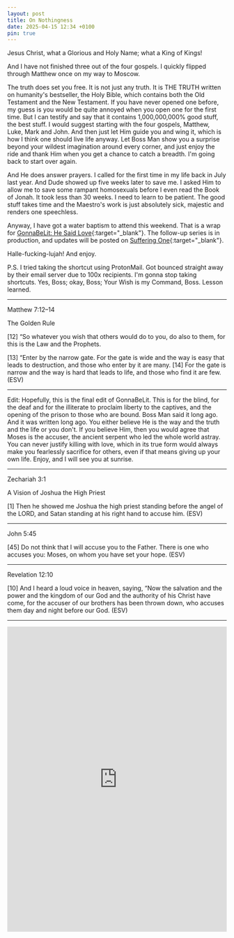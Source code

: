 ```yaml
---
layout: post
title: On Nothingness
date: 2025-04-15 12:34 +0100
pin: true
---
```


Jesus Christ, what a Glorious and Holy Name; what a King of Kings!

And I have not finished three out of the four gospels. I quickly flipped through Matthew once on my way to Moscow.

The truth does set you free. It is not just any truth. It is THE TRUTH written on humanity's bestseller, the Holy Bible, which contains both the Old Testament and the New Testament. If you have never opened one before, my guess is you would be quite annoyed when you open one for the first time. But I can testify and say that it contains 1,000,000,000% good stuff, the best stuff. I would suggest starting with the four gospels, Matthew, Luke, Mark and John. And then just let Him guide you and wing it, which is how I think one should live life anyway. Let Boss Man show you a surprise beyond your wildest imagination around every corner, and just enjoy the ride and thank Him when you get a chance to catch a breadth. I'm going back to start over again.

And He does answer prayers. I called for the first time in my life back in July last year. And Dude showed up five weeks later to save me. I asked Him to allow me to save some rampant homosexuals before I even read the Book of Jonah. It took less than 30 weeks. I need to learn to be patient. The good stuff takes time and the Maestro's work is just absolutely sick, majestic and renders one speechless.

Anyway, I have got a water baptism to attend this weekend. That is a wrap for [GonnaBeLit: He Said Love](https://gonnabelit.com/){:target="_blank"}. The follow-up series is in production, and updates will be posted on [Suffering One](https://suffering.one){:target="_blank"}.

Halle-fucking-lujah! And enjoy.

P.S. I tried taking the shortcut using ProtonMail. Got bounced straight away by their email server due to 100x recipients. I'm gonna stop taking shortcuts. Yes, Boss; okay, Boss; Your Wish is my Command, Boss. Lesson learned.

---

Matthew 7:12–14

The Golden Rule

[12] “So whatever you wish that others would do to you, do also to them, for this is the Law and the Prophets.

[13] “Enter by the narrow gate. For the gate is wide and the way is easy that leads to destruction, and those who enter by it are many. [14] For the gate is narrow and the way is hard that leads to life, and those who find it are few. (ESV)

---

Edit: Hopefully, this is the final edit of GonnaBeLit. This is for the blind, for the deaf and for the illiterate to proclaim liberty to the captives, and the opening of the prison to those who are bound. Boss Man said it long ago. And it was written long ago. You either believe He is the way and the truth and the life or you don't. If you believe Him, then you would agree that Moses is the accuser, the ancient serpent who led the whole world astray. You can never justify killing with love, which in its true form would always make you fearlessly sacrifice for others, even if that means giving up your own life. Enjoy, and I will see you at sunrise.

---

Zechariah 3:1

A Vision of Joshua the High Priest

[1] Then he showed me Joshua the high priest standing before the angel of the LORD, and Satan standing at his right hand to accuse him. (ESV)

---

John 5:45

[45] Do not think that I will accuse you to the Father. There is one who accuses you: Moses, on whom you have set your hope. (ESV)

---

Revelation 12:10

[10] And I heard a loud voice in heaven, saying, “Now the salvation and the power and the kingdom of our God and the authority of his Christ have come, for the accuser of our brothers has been thrown down, who accuses them day and night before our God. (ESV)

---

<embed src="https://dl.hesaidlove.com/on_nothingness.pdf" type="application/pdf" width="100%" height="700px" />